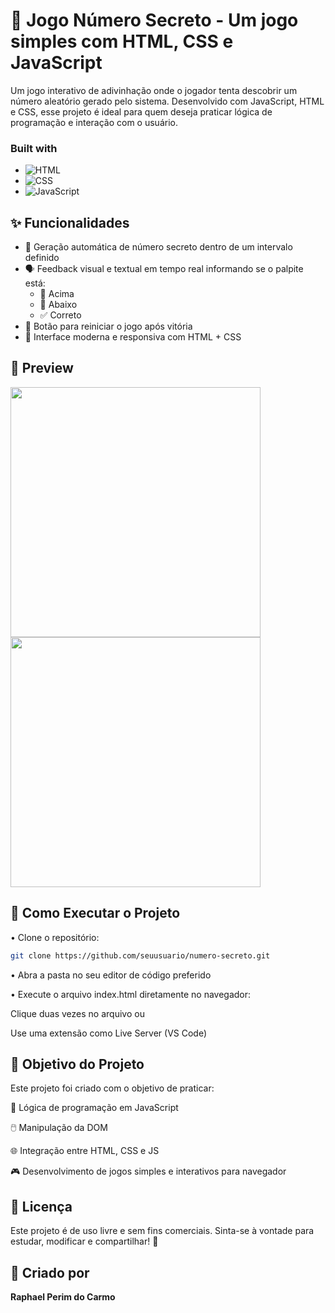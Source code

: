 # 🔢 Jogo Número Secreto - Um jogo simples com HTML, CSS e JavaScript

Um jogo interativo de adivinhação onde o jogador tenta descobrir um número aleatório gerado pelo sistema. Desenvolvido com JavaScript, HTML e CSS, esse projeto é ideal para quem deseja praticar lógica de programação e interação com o usuário.

### Built with

 * ![HTML](https://img.shields.io/badge/HTML5-E34F26?style=for-the-badge&logo=html5&logoColor=white)
 * ![CSS](https://img.shields.io/badge/CSS3-1572B6?style=for-the-badge&logo=css3&logoColor=white)
 * ![JavaScript](https://img.shields.io/badge/JavaScript-yellow?style=for-the-badge&logo=javascript&logoColor=black)

<h2> ✨ Funcionalidades </h2>

- 🔄 Geração automática de número secreto dentro de um intervalo definido
- 🗣️ Feedback visual e textual em tempo real informando se o palpite está:
  - 🔺 Acima
  - 🔻 Abaixo
  - ✅ Correto
- 🔁 Botão para reiniciar o jogo após vitória
- 🎨 Interface moderna e responsiva com HTML + CSS

<h2> 📸 Preview </h2>

<!-- Substitua pelos seus prints -->
<img src="preview1.png" style="width: 400px;">
<img src="preview2.png" style="width: 400px;">

<h2> 🚀 Como Executar o Projeto </h2>

• Clone o repositório:
```bash
git clone https://github.com/seuusuario/numero-secreto.git
```
• Abra a pasta no seu editor de código preferido

• Execute o arquivo index.html diretamente no navegador:

Clique duas vezes no arquivo
ou

Use uma extensão como Live Server (VS Code)

<h2> 🎯 Objetivo do Projeto </h2>
Este projeto foi criado com o objetivo de praticar:

🧩 Lógica de programação em JavaScript

🖱️ Manipulação da DOM

🌐 Integração entre HTML, CSS e JS

🎮 Desenvolvimento de jogos simples e interativos para navegador

<h2> 📝 Licença </h2>
Este projeto é de uso livre e sem fins comerciais.
Sinta-se à vontade para estudar, modificar e compartilhar! 🚀

<h2> 👤 Criado por </h2>
<strong>Raphael Perim do Carmo</strong>
